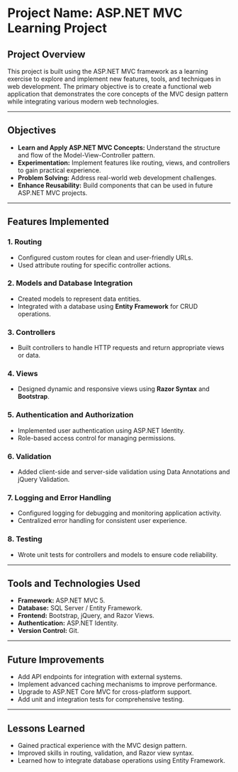 # Project Name: ASP.NET MVC Learning Project

## Project Overview
This project is built using the ASP.NET MVC framework as a learning exercise to explore and implement new features, tools, and techniques in web development. The primary objective is to create a functional web application that demonstrates the core concepts of the MVC design pattern while integrating various modern web technologies.

---

## Objectives
- **Learn and Apply ASP.NET MVC Concepts:** Understand the structure and flow of the Model-View-Controller pattern.
- **Experimentation:** Implement features like routing, views, and controllers to gain practical experience.
- **Problem Solving:** Address real-world web development challenges.
- **Enhance Reusability:** Build components that can be used in future ASP.NET MVC projects.

---

## Features Implemented

### 1. **Routing**
- Configured custom routes for clean and user-friendly URLs.
- Used attribute routing for specific controller actions.

### 2. **Models and Database Integration**
- Created models to represent data entities.
- Integrated with a database using **Entity Framework** for CRUD operations.

### 3. **Controllers**
- Built controllers to handle HTTP requests and return appropriate views or data.

### 4. **Views**
- Designed dynamic and responsive views using **Razor Syntax** and **Bootstrap**.

### 5. **Authentication and Authorization**
- Implemented user authentication using ASP.NET Identity.
- Role-based access control for managing permissions.

### 6. **Validation**
- Added client-side and server-side validation using Data Annotations and jQuery Validation.

### 7. **Logging and Error Handling**
- Configured logging for debugging and monitoring application activity.
- Centralized error handling for consistent user experience.

### 8. **Testing**
- Wrote unit tests for controllers and models to ensure code reliability.



---

## Tools and Technologies Used
- **Framework:** ASP.NET MVC 5.
- **Database:** SQL Server / Entity Framework.
- **Frontend:** Bootstrap, jQuery, and Razor Views.
- **Authentication:** ASP.NET Identity.
- **Version Control:** Git.

---


## Future Improvements
- Add API endpoints for integration with external systems.
- Implement advanced caching mechanisms to improve performance.
- Upgrade to ASP.NET Core MVC for cross-platform support.
- Add unit and integration tests for comprehensive testing.

---

## Lessons Learned
- Gained practical experience with the MVC design pattern.
- Improved skills in routing, validation, and Razor view syntax.
- Learned how to integrate database operations using Entity Framework.



